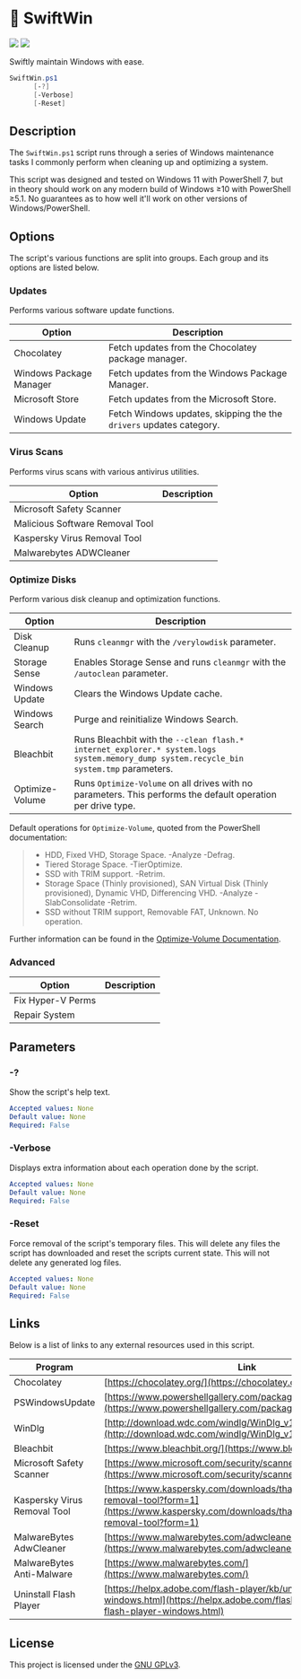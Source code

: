 # 🔮 SwiftWin

![](https://img.shields.io/badge/-Work%20in%20Progress-f00)
![](https://img.shields.io/badge/PowerShell-≥5.1-informational)

Swiftly maintain Windows with ease.

```powershell
SwiftWin.ps1
      [-?]
      [-Verbose]
      [-Reset]
```

## Description

The `SwiftWin.ps1` script runs through a series of Windows maintenance tasks I commonly perform when cleaning up and optimizing a system.

This script was designed and tested on Windows 11 with PowerShell 7, but in theory should work on any modern build of Windows ≥10 with PowerShell ≥5.1. No guarantees as to how well it'll work on other versions of Windows/PowerShell.

## Options

The script's various functions are split into groups. Each group and its options are listed below.

### Updates

Performs various software update functions.

| Option                  | Description                                                         |
| ----------------------- | ------------------------------------------------------------------- |
| Chocolatey              | Fetch updates from the Chocolatey package manager.                  |
| Windows Package Manager | Fetch updates from the Windows Package Manager.                     |
| Microsoft Store         | Fetch updates from the Microsoft Store.                             |
| Windows Update          | Fetch Windows updates, skipping the the `drivers` updates category. |

### Virus Scans

Performs virus scans with various antivirus utilities.

| Option                          | Description |
| ------------------------------- | ----------- |
| Microsoft Safety Scanner        |             |
| Malicious Software Removal Tool |             |
| Kaspersky Virus Removal Tool    |             |
| Malwarebytes ADWCleaner         |             |

### Optimize Disks

Perform various disk cleanup and optimization functions.

| Option          | Description                                                                                                                            |
| --------------- | -------------------------------------------------------------------------------------------------------------------------------------- |
| Disk Cleanup    | Runs `cleanmgr` with the `/verylowdisk` parameter.                                                                                     |
| Storage Sense   | Enables Storage Sense and runs `cleanmgr` with the `/autoclean` parameter.                                                             |
| Windows Update  | Clears the Windows Update cache.                                                                                                       |
| Windows Search  | Purge and reinitialize Windows Search.                                                                                                 |
| Bleachbit       | Runs Bleachbit with the `--clean flash.* internet_explorer.* system.logs system.memory_dump system.recycle_bin system.tmp` parameters. |
| Optimize-Volume | Runs `Optimize-Volume` on all drives with no parameters. This performs the default operation per drive type.                           |

Default operations for `Optimize-Volume`, quoted from the PowerShell documentation:

> - HDD, Fixed VHD, Storage Space. -Analyze -Defrag.
> - Tiered Storage Space. -TierOptimize.
> - SSD with TRIM support. -Retrim.
> - Storage Space (Thinly provisioned), SAN Virtual Disk (Thinly provisioned), Dynamic VHD, Differencing VHD. -Analyze -SlabConsolidate -Retrim.
> - SSD without TRIM support, Removable FAT, Unknown. No operation.

Further information can be found in the [Optimize-Volume Documentation](https://docs.microsoft.com/en-us/powershell/module/storage/optimize-volume).

### Advanced

| Option            | Description |
| ----------------- | ----------- |
| Fix Hyper-V Perms |             |
| Repair System     |             |

## Parameters

### -?

Show the script's help text.

```yaml
Accepted values: None
Default value: None
Required: False
```

### -Verbose

Displays extra information about each operation done by the script.

```yaml
Accepted values: None
Default value: None
Required: False
```

### -Reset

Force removal of the script's temporary files. This will delete any files the script has downloaded and reset the scripts current state. This will not delete any generated log files.

```yaml
Accepted values: None
Default value: None
Required: False
```

## Links

Below is a list of links to any external resources used in this script.

| Program                      | Link                                                                                                                                                         |
| ---------------------------- | ------------------------------------------------------------------------------------------------------------------------------------------------------------ |
| Chocolatey                   | [https://chocolatey.org/](https://chocolatey.org/)                                                                                                           |
| PSWindowsUpdate              | [https://www.powershellgallery.com/packages/PSWindowsUpdate](https://www.powershellgallery.com/packages/PSWindowsUpdate)                                     |
| WinDlg                       | [http://download.wdc.com/windlg/WinDlg_v1_29.zip](http://download.wdc.com/windlg/WinDlg_v1_29.zip)                                                           |
| Bleachbit                    | [https://www.bleachbit.org/](https://www.bleachbit.org/)                                                                                                     |
| Microsoft Safety Scanner     | [https://www.microsoft.com/security/scanner/en-us/default.aspx](https://www.microsoft.com/security/scanner/en-us/default.aspx)                               |
| Kaspersky Virus Removal Tool | [https://www.kaspersky.com/downloads/thank-you/free-virus-removal-tool?form=1](https://www.kaspersky.com/downloads/thank-you/free-virus-removal-tool?form=1) |
| MalwareBytes AdwCleaner      | [https://www.malwarebytes.com/adwcleaner/](https://www.malwarebytes.com/adwcleaner/)                                                                         |
| MalwareBytes Anti-Malware    | [https://www.malwarebytes.com/](https://www.malwarebytes.com/)                                                                                               |
| Uninstall Flash Player       | [https://helpx.adobe.com/flash-player/kb/uninstall-flash-player-windows.html](https://helpx.adobe.com/flash-player/kb/uninstall-flash-player-windows.html)   |

## License

This project is licensed under the [GNU GPLv3](./LICENSE).
